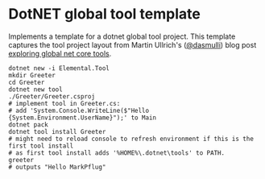 # DotNET global tool template

Implements a template for a dotnet global tool project. 
This template captures the tool project layout from Martin Ullrich's ([@dasmulli](https://github.com/dasmulli/)) blog post [exploring global net core tools](https://dasmulli.blog/2018/01/23/exploring-global-net-core-tools/).

```
dotnet new -i Elemental.Tool
mkdir Greeter
cd Greeter
dotnet new tool
./Greeter/Greeter.csproj
# implement tool in Greeter.cs:
# add 'System.Console.WriteLine($"Hello {System.Environment.UserName}");' to Main
dotnet pack
dotnet tool install Greeter
# might need to reload console to refresh environment if this is the first tool install
# as first tool install adds '%HOME%\.dotnet\tools' to PATH.
greeter
# outputs "Hello MarkPflug"
```
